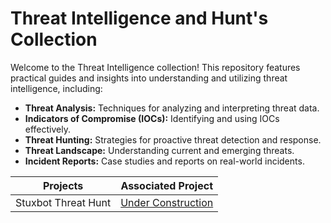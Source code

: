 # Threat Intelligence and Hunt's Collection

Welcome to the Threat Intelligence collection! This repository features practical guides and insights into understanding and utilizing threat intelligence, including:

- **Threat Analysis:** Techniques for analyzing and interpreting threat data.
- **Indicators of Compromise (IOCs):** Identifying and using IOCs effectively.
- **Threat Hunting:** Strategies for proactive threat detection and response.
- **Threat Landscape:** Understanding current and emerging threats.
- **Incident Reports:** Case studies and reports on real-world incidents.

| Projects                                         | Associated Project         |
|-----------------------------------------------|----------------------------|
| Stuxbot Threat Hunt          | <a href="Under Construction">Under Construction</a>|

